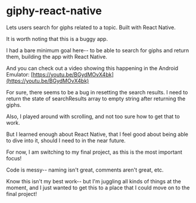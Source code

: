 # giphy-react-native

Lets users search for giphs related to a topic. Built with React Native.

It is worth noting that this is a buggy app.

I had a bare minimum goal here-- to be able to search for giphs and return them,
building the app with React Native.

And you can check out a video showing this happening in the Android Emulator:
[https://youtu.be/BGydMOvX4bk](https://youtu.be/BGydMOvX4bk)

For sure, there seems to be a bug in resetting the search results.
I need to return the state of searchResults array to empty string after returning the giphs.

Also, I played around with scrolling, and not too sure how to get that to work.

But I learned enough about React Native, that I feel good about being able to dive into it,
should I need to in the near future.

For now, I am switching to my final project, as this is the most important focus!

Code is messy-- naming isn't great, comments aren't great, etc. 

Know this isn't my best work-- but I'm juggling all kinds of things at the moment,
and I just wanted to get this to a place that I could move on to the final project!
